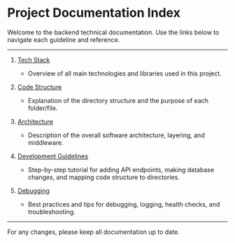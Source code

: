 # Project Documentation Index

Welcome to the backend technical documentation. Use the links below to navigate each guideline and reference.

---

1. [Tech Stack](tech-stack.md)
   - Overview of all main technologies and libraries used in this project.

2. [Code Structure](code-structure.md)
   - Explanation of the directory structure and the purpose of each folder/file.

3. [Architecture](architecture.md)
   - Description of the overall software architecture, layering, and middleware.

4. [Development Guidelines](development-guidelines.md)
   - Step-by-step tutorial for adding API endpoints, making database changes, and mapping code structure to directories.

5. [Debugging](05-debugging.md)
   - Best practices and tips for debugging, logging, health checks, and troubleshooting.

---

For any changes, please keep all documentation up to date.
